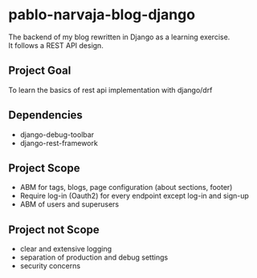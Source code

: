 # pablo-narvaja-blog-django
The backend of my blog rewritten in Django as a learning exercise.  
It follows a REST API design.  

## Project Goal
To learn the basics of rest api implementation with django/drf  

## Dependencies
- django-debug-toolbar
- django-rest-framework

## Project Scope
- ABM for tags, blogs, page configuration (about sections, footer)
- Require log-in (Oauth2) for every endpoint except log-in and sign-up
- ABM of users and superusers

## Project not Scope
- clear and extensive logging
- separation of production and debug settings
- security concerns
